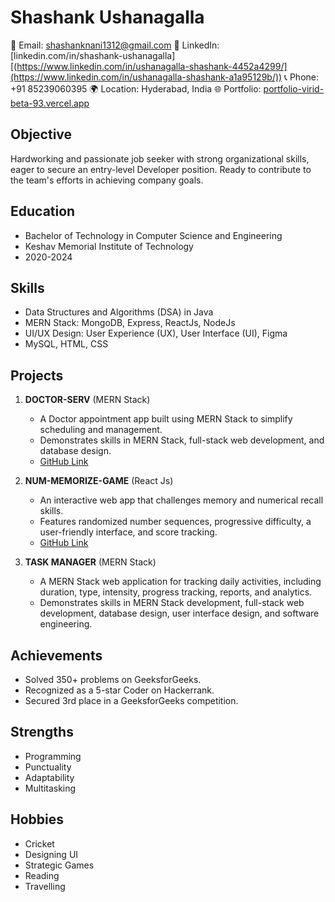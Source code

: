 # Shashank Ushanagalla

📧 Email: shashanknani1312@gmail.com
🔗 LinkedIn: [linkedin.com/in/shashank-ushanagalla][(https://www.linkedin.com/in/ushanagalla-shashank-4452a4299/](https://www.linkedin.com/in/ushanagalla-shashank-a1a95129b/))
📞 Phone: +91 85239060395
🌍 Location: Hyderabad, India
🌐 Portfolio: [portfolio-virid-beta-93.vercel.app](https://portfolio-virid-beta-93.vercel.app)

## Objective
Hardworking and passionate job seeker with strong organizational skills, eager to secure an entry-level Developer position. Ready to contribute to the team's efforts in achieving company goals.

## Education
- Bachelor of Technology in Computer Science and Engineering
- Keshav Memorial Institute of Technology
- 2020-2024

## Skills
- Data Structures and Algorithms (DSA) in Java
- MERN Stack: MongoDB, Express, ReactJs, NodeJs
- UI/UX Design: User Experience (UX), User Interface (UI), Figma
- MySQL, HTML, CSS

## Projects
1. **DOCTOR-SERV** (MERN Stack)
   - A Doctor appointment app built using MERN Stack to simplify scheduling and management.
   - Demonstrates skills in MERN Stack, full-stack web development, and database design.
   - [GitHub Link](https://github.com/shashank1325/doctor-serv-app)

2. **NUM-MEMORIZE-GAME** (React Js)
   - An interactive web app that challenges memory and numerical recall skills.
   - Features randomized number sequences, progressive difficulty, a user-friendly interface, and score tracking.
   - [GitHub Link](https://github.com/shashank1325/Num-Memorize-Game)

3. **TASK MANAGER** (MERN Stack)
   - A MERN Stack web application for tracking daily activities, including duration, type, intensity, progress tracking, reports, and analytics.
   - Demonstrates skills in MERN Stack development, full-stack web development, database design, user interface design, and software engineering.

## Achievements
- Solved 350+ problems on GeeksforGeeks.
- Recognized as a 5-star Coder on Hackerrank.
- Secured 3rd place in a GeeksforGeeks competition.

## Strengths
- Programming
- Punctuality
- Adaptability
- Multitasking

## Hobbies
- Cricket
- Designing UI
- Strategic Games
- Reading
- Travelling
